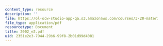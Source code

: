 ```yaml
---
content_type: resource
description: ''
file: https://ol-ocw-studio-app-qa.s3.amazonaws.com/courses/3-20-materials-at-equilibrium-sma-5111-fall-2003/2351e2e3794429b699f82b01d99d4081_2002_e2.pdf
file_type: application/pdf
resourcetype: Document
title: 2002_e2.pdf
uid: 2351e2e3-7944-29b6-99f8-2b01d99d4081
---
```

